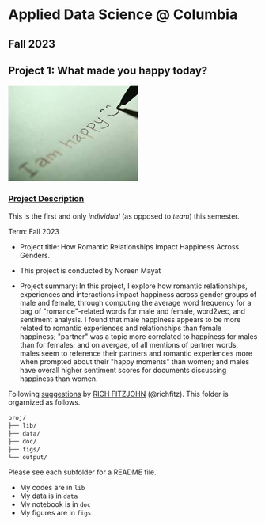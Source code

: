 # Applied Data Science @ Columbia
## Fall 2023
## Project 1: What made you happy today?

![image](figs/title.jpeg)

### [Project Description](doc/Proj1_desc.md)
This is the first and only *individual* (as opposed to *team*) this semester. 

Term: Fall 2023

+ Project title: How Romantic Relationships Impact Happiness Across Genders. 
+ This project is conducted by Noreen Mayat

+ Project summary: In this project, I explore how romantic relationships, experiences and interactions impact happiness across gender groups of male and female, through computing the average word frequency for a bag of "romance"-related words for male and female, word2vec, and sentiment analysis. I found that male happiness appears to be more related to romantic experiences and relationships than female happiness; "partner" was a topic more correlated to happiness for males than for females; and on avergae, of all mentions of partner words, males seem to reference their partners and romantic experiences more when prompted about their "happy moments" than women; and males have overall higher sentiment scores for documents discussing happiness than women. 

Following [suggestions](http://nicercode.github.io/blog/2013-04-05-projects/) by [RICH FITZJOHN](http://nicercode.github.io/about/#Team) (@richfitz). This folder is orgarnized as follows.

```
proj/
├── lib/
├── data/
├── doc/
├── figs/
└── output/
```

Please see each subfolder for a README file.

+ My codes are in ```lib```
+ My data is in ```data```
+ My notebook is in ```doc```
+ My figures are in ```figs```

